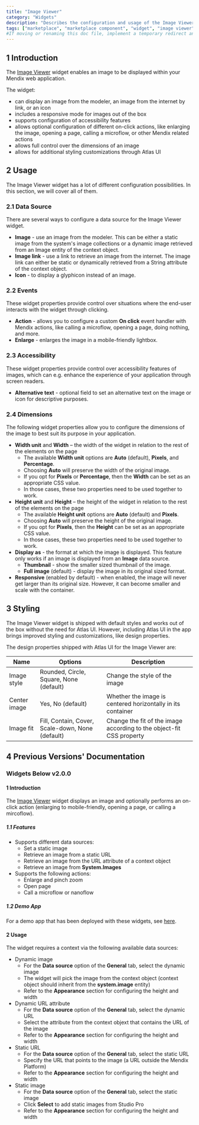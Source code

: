 ```yaml
---
title: "Image Viewer"
category: "Widgets"
description: "Describes the configuration and usage of the Image Viewer widget, which is available in the Mendix Marketplace."
tags: ["marketplace", "marketplace component", "widget", "image viewer", "platform support"]
#If moving or renaming this doc file, implement a temporary redirect and let the respective team know they should update the URL in the product. See Mapping to Products for more details.
---
```


## 1 Introduction

<!-- TODO: It's still under consideration whether it will be a new module or overwrite the existing one -->
The [Image Viewer]() widget enables an image to be displayed within your Mendix web application.

The widget:

* can display an image from the modeler, an image from the internet by link, or an icon
* includes a responsive mode for images out of the box
* supports configuration of accessibility features
* allows optional configuration of different on-click actions, like enlarging the image, opening a page, calling a microflow, or other Mendix related actions
* allows full control over the dimensions of an image
* allows for additional styling customizations through Atlas UI

## 2 Usage

The Image Viewer widget has a lot of different configuration possibilities. In this section, we will cover all of them.

### 2.1 Data Source

There are several ways to configure a data source for the Image Viewer widget.

* **Image** - use an image from the modeler. This can be either a static image from the system's image collections or a dynamic image retrieved from an Image entity of the context object.
* **Image link** - use a link to retrieve an image from the internet. The image link can either be static or dynamically retrieved from a String attribute of the context object.
* **Icon** - to display a glyphicon instead of an image.

### 2.2 Events

These widget properties provide control over situations where the end-user interacts with the widget through clicking.

* **Action** - allows you to configure a custom **On click** event handler with Mendix actions, like calling a microflow, opening a page, doing nothing, and more.
* **Enlarge** - enlarges the image in a mobile-friendly lightbox.

### 2.3 Accessibility

These widget properties provide control over accessibility features of images, which can e.g. enhance the experience of your application through screen readers.

* **Alternative text** - optional field to set an alternative text on the image or icon for descriptive purposes.

### 2.4 Dimensions

The following widget properties allow you to configure the dimensions of the image to best suit its purpose in your application.

* **Width unit** and **Width** – the width of the widget in relation to the rest of the elements on the page
	* The available **Width unit** options are **Auto** (default), **Pixels**, and **Percentage**.
	* Choosing **Auto** will preserve the width of the original image.
	* If you opt for **Pixels** or **Percentage**, then the **Width** can be set as an appropriate CSS value.
	* In those cases, these two properties need to be used together to work.
* **Height unit** and **Height** – the height of the widget in relation to the rest of the elements on the page
	* The available **Height unit** options are **Auto** (default) and **Pixels**.
	* Choosing **Auto** will preserve the height of the original image.
	* If you opt for **Pixels**, then the **Height** can be set as an appropriate CSS value.
	* In those cases, these two properties need to be used together to work.
* **Display as** - the format at which the image is displayed. This feature only works if an image is displayed from an **Image** data source.
	* **Thumbnail** - show the smaller sized thumbnail of the image.
	* **Full image** (default) - display the image in its original sized format.
* **Responsive** (enabled by default) - when enabled, the image will never get larger than its original size. However, it can become smaller and scale with the container.

## 3 Styling

The Image Viewer widget is shipped with default styles and works out of the box without the need for Atlas UI. However, including Atlas UI in the app brings improved styling and customizations, like design properties.

The design properties shipped with Atlas UI for the Image Viewer are:

| Name         | Options                                          | Description                                                          |
|--------------|--------------------------------------------------|----------------------------------------------------------------------|
| Image style  | Rounded, Circle, Square, None (default)          | Change the style of the image                                        |
| Center image | Yes, No (default)                                | Whether the image is centered horizontally in its container          |
| Image fit    | Fill, Contain, Cover, Scale-down, None (default) | Change the fit of the image according to the object-fit CSS property |

## 4 Previous Versions' Documentation

### Widgets Below v2.0.0

#### 1 Introduction

The [Image Viewer](https://marketplace.mendix.com/link/component/65122/) widget displays an image and optionally performs an on-click action (enlarging to mobile-friendly, opening a page, or calling a mircoflow).

##### 1.1 Features

* Supports different data sources:
	* Set a static image
	* Retrieve an image from a static URL
	* Retrieve an image from the URL attribute of a context object
	* Retrieve an image from **System.Images**
* Supports the following actions:
	* Enlarge and pinch zoom
	* Open page
	* Call a microflow or nanoflow

##### 1.2 Demo App

For a demo app that has been deployed with these widgets, see [here](https://imageviewer.mxapps.io/).

#### 2 Usage

The widget requires a context via the following available data sources:

* Dynamic image
	* For the **Data source** option of the **General** tab, select the dynamic image
	* The widget will pick the image from the context object (context object should inherit from the **system.image** entity)
	* Refer to the **Appearance** section for configuring the height and width
* Dynamic URL attribute
	* For the **Data source** option of the **General** tab, select the dynamic URL
	* Select the attribute from the context objext that contains the URL of the image
	* Refer to the **Appearance** section for configuring the height and width
* Static URL
	* For the **Data source** option of the **General** tab, select the static URL
	* Specify the URL that points to the image (a URL outside the Mendix Platform)
	* Refer to the **Appearance** section for configuring the height and width
* Static image
	* For the **Data source** option of the **General** tab, select the static image
	* Click **Select** to add static images from Studio Pro
	* Refer to the **Appearance** section for configuring the height and width
